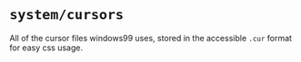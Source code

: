 # `system/cursors`

All of the cursor files windows99 uses, stored in the accessible `.cur` format for easy css usage.
